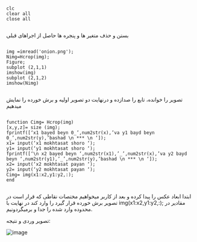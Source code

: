 ```

clc
clear all
close all


```

بستن و حذف متغیر ها و پنجره ها حاصل از اجراهای قبلی

```

img =imread('onion.png');
Nimg=Hcrop(img);
Figure;
subplot (2,1,1)
imshow(img)
subplot (2,1,2)
imshow(Nimg)


```

تصویر را خوانده، تابع را صدازده و درنهایت دو تصویر اولیه و برش خورده را نمایش میدهیم

```

function Cimg= Hcrop(img)
[x,y,z]= size (img);
fprintf([‘x1 bayed beyn 0_’,num2str(x),’va y1 bayd beyn 0_’,num2str(y),’bashad \n *** \n ‘]);
x1= input(‘x1 mokhtasat shoro ‘);
y1= input(‘y1 mokhtasat shoro ‘);
fprintf([‘\n x2 bayed beyn ‘,num2str(x1),’_’,num2str(x),’va y2 bayd beyn ‘,num2str(y1),’_’,num2str(y),’bashad \n *** \n ‘]);
x2= input(‘x2 mokhtasat payan ‘);
y2= input(‘y2 mokhtasat payan ‘);
Cimg= img(x1:x2,y1:y2,:);
end


```

ابتدا ابعاد عکس را پیدا کرده و بعد از کاربر میخواهیم مختصات نقاطی که قرار است در تصویر برش خورده قرار گیرد را وارد کند 
در نهایت  با  img(x1:x2,y1:y2,:); مقادیر در محدوده وارد شده را جدا و برمیگردونیم.

تصویر وردی و نتیجه:

![image](https://user-images.githubusercontent.com/71499851/169609589-b67728a8-8e7c-4b76-968d-fddaee281a2c.png)




